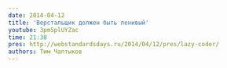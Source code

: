```yaml
---
date: 2014-04-12
title: 'Верстальщик должен быть ленивый'
youtube: 3pm5plUYZac
time: 21:38
pres: http://webstandardsdays.ru/2014/04/12/pres/lazy-coder/
authors: Тим Чаптыков
---
```


